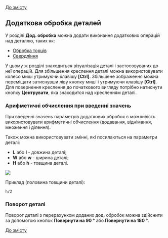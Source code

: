 [До змісту](/service/doc/?cid=steklo)
## Додаткова обробка деталей

У розділі  **Дод. обробка** можна додати виконання додаткових операцій над деталлю, таких як:

- [Обробка торців](/service/doc/?cid=steklo&s=edges)
- [Свердління](/service/doc/?cid=steklo&s=drilling)

У цьому ж розділі знаходиться візуалізація деталі і застосовуваних до неї операцій. 
Для збільшення креслення деталі можна використовувати колесо миші утримуючи клавішу **[Ctrl]**.
Збільшене зображення можна переміщати затиснувши ліву кнопку миші і утримуючи клавішу  **[Ctrl]**. 
Для повернення креслення до початкового вигляду потрібно натиснути кнопку  **Центрувати**, яка знаходится над кресленням деталі. 

### Арифметичні обчислення при введенні значень

При введенні значень параметрів додаткових обробок є можливість використовувати арифметичні обчислення (додавання, віднімання, множення і ділення).

Також можна використовувати змінні, які посилаються на параметри деталі:

- **L** або **l** - довжина деталі;
- **W** або **w** - ширина деталі;
- **H** або **h** - товщина деталі.

![](/service/doc/img/detail-sizes.png)

Приклад (половина товщини деталі):

```
h/2
```


### Поворот деталі

Поворот деталі з перерахунком доданих дод. обробок можна здійснити за допомогою кнопок  **Повернути на 90 &deg;** або **Повернути на 180 &deg;**.

[До змісту](/service/doc/?cid=steklo)
